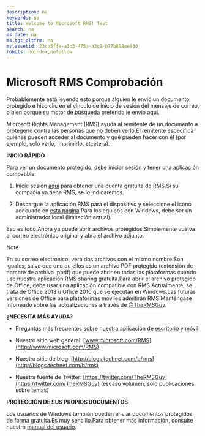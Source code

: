 ```yaml
---
description: na
keywords: na
title: Welcome to Microsoft RMS! Test
search: na
ms.date: na
ms.tgt_pltfrm: na
ms.assetid: 23ca5ffe-a3c3-475a-a3c9-b77b898eef80
robots: noindex,nofollow
---
```

# Microsoft&#160;RMS Comprobaci&#243;n
Probablemente está leyendo esto porque alguien le envió un documento protegido e hizo clic en el vínculo de inicio de sesión del mensaje de correo, o bien porque su motor de búsqueda preferido le envió aquí.

Microsoft Rights Management (RMS) ayuda al remitente de un documento a protegerlo contra las personas que no deben verlo.El remitente especifica quiénes pueden acceder al documento y qué pueden hacer con él (por ejemplo, solo verlo, imprimirlo, etcétera).

**INICIO RÁPIDO**

Para ver un documento protegido, debe iniciar sesión y tener una aplicación compatible:

1.  Inicie sesión [aquí](https://portal.aadrm.com/) para obtener una cuenta gratuita de RMS.Si su compañía ya tiene RMS, se lo indicaremos.

2.  Descargue la aplicación RMS para el dispositivo y seleccione el icono adecuado en [esta página](http://portal.aadrm.com/home/download).Para los equipos con Windows, debe ser un administrador local (limitación actual).

Eso es todo.Ahora ya puede abrir archivos protegidos.Simplemente vuelva al correo electrónico original y abra el archivo adjunto.

> [!NOTE]
> En su correo electrónico, verá dos archivos con el mismo nombre.Son iguales, salvo que uno de ellos es un archivo PDF protegido (extensión de nombre de archivo .ppdf) que puede abrir en todas las plataformas cuando use nuestra aplicación RMS sharing gratuita.Para abrir el archivo protegido de Office, debe usar una aplicación compatible con RMS.Actualmente, se trata de Office 2013 u Office 2010 que se ejecutan en Windows.Las futuras versiones de Office para plataformas móviles admitirán RMS.Manténgase informado sobre las actualizaciones a través de [@TheRMSGuy](https://twitter.com/TheRMSGuy).

**¿NECESITA MÁS AYUDA?**

-   Preguntas más frecuentes sobre nuestra aplicación [de escritorio](http://technet.microsoft.com/dn467883) y [móvil](http://technet.microsoft.com/dn451248)

-   Nuestro sitio web general: [www.microsoft.com/RMS](http://www.microsoft.com/RMS)

-   Nuestro sitio de blog: [http://blogs.technet.com/b/rms](http://blogs.technet.com/b/rms)

-   Nuestra fuente de Twitter: [https://twitter.com/TheRMSGuy](https://twitter.com/TheRMSGuy) (escaso volumen, solo publicaciones sobre temas)

**PROTECCIÓN DE SUS PROPIOS DOCUMENTOS**

Los usuarios de Windows también pueden enviar documentos protegidos de forma gratuita.Es muy sencillo.Para obtener más información, consulte nuestro [manual del usuario](http://technet.microsoft.com/library/dn574735%28v=ws.10%29.aspx).

